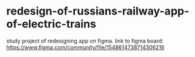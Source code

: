 # redesign-of-russians-railway-app-of-electric-trains
study project of redesigning app on figma.
link to figma board: https://www.figma.com/community/file/1548614738714306216
